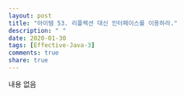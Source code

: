 ```yaml
---
layout: post
title: "아이템 53. 리플렉션 대신 인터페이스를 이용하라."
description: " "
date: 2020-01-30
tags: [Effective-Java-3]
comments: true
share: true
---
```


내용 없음 